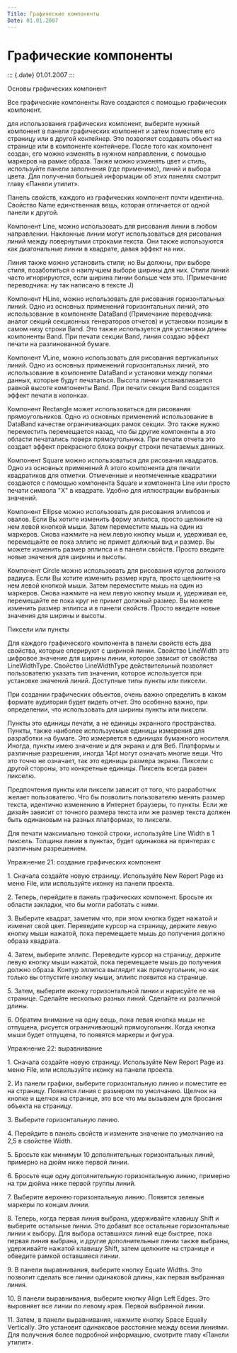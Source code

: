```yaml
---
Title: Графические компоненты
Date: 01.01.2007
---
```



Графические компоненты
======================

::: {.date}
01.01.2007
:::

Основы графических компонент

Все графические компоненты Rave создаются с помощью графических
компонент.

для использования графических компонент, выберите нужный компонент в
панели графических компонент  и затем поместите его страницу или в
другой контейнер. Это позволяет создавать объект на странице или в
компоненте контейнере. После того как компонент создан, его можно
изменять в нужном направлении, с помощью маркеров на рамке образа. Также
можно изменять цвет и стиль, используйте панели заполнения (где
применимо), линий и выбора цвета. Для получения большей информации об
этих панелях смотрит главу «Панели утилит».

Панель свойств, каждого из графических компонент почти идентична.
Свойство Name единственная вещь, которая отличается от одной панели к
другой.

Компонент Line, можно использовать для рисования линии в любом
направлении. Наклонные линии могут использоваться для рисования линий
между повернутыми строками текста. Они также используются как
диагональные линии в квадрате, давая эффект на них.

Линия также можно установить стили; но Вы должны, при выборе стиля,
позаботиться о наилучшем выборе ширины для них. Стили линий часто
игнорируются, если ширина линии больше чем это. (Примечание переводчика:
ну так написано в тексте J)

Компонент HLine, можно использовать для рисования горизонтальных линий.
Одно из основных применений горизонтальных линий, это использование в
компоненте DataBand (Примечание переводчика: аналог секций секционных
генераторов отчетов) и установки позиции в самом низу строки Band. Это
также используется для установки длины компоненты Band. При печати
секции Band, линия создаю эффект печати на разлинованной бумаге.

Компонент VLine, можно использовать для рисования вертикальных линий.
Одно из основных применений горизонтальных линий, это использование в
компоненте DataBand и установки между полями данных, которые будут
печататься.  Высота линии устанавливается равной высоте компоненты Band.
При печати секции Band создается эффект печати в колонках.

Компонент Rectangle может использоваться для рисования прямоугольников.
Одно из основных применений использование в DataBand качестве
ограничивающих рамок секции. Это также нужно переместить перемещается
назад, что бы другие компоненты в это области печатались поверх
прямоугольника. При печати отчета это создает эффект прекрасного блока
вокруг строки печатаемых данных.

Компонент Square можно использоваться для рисования квадратов. Одно из
основных применений A этого компонента для печати квадратиков для
отметки. Отмеченные и неотмеченные квадратики создаются с помощью
компонента Square и компонента Line или просто печати символа \"X\" в
квадрате. Удобно для иллюстрации выбранных значений.

Компонент Ellipse можно использовать для рисования эллипсов и овалов.
Если Вы хотите изменить форму эллипса, просто щелкните на нем левой
кнопкой мыши. Затем переместите мышь на один из маркеров. Снова нажмите
на нем левую кнопку мыши и, удерживая ее, перемещайте ее пока эллипс не
примет должный вид и размер. Вы можете изменить размер эллипса и в
панели свойств. Просто введите новые значения для ширины и высоты.

Компонент Circle можно использовать для рисования кругов должного
радиуса. Если Вы хотите изменить размер круга, просто щелкните на нем
левой кнопкой мыши. Затем переместите мышь на один из маркеров. Снова
нажмите на нем левую кнопку мыши и, удерживая ее, перемещайте ее пока
круг не примет должный размер. Вы можете изменить размер эллипса и в
панели свойств. Просто введите новые значения для ширины и высоты.

Пиксели или пункты

Для каждого графического компонента в панели свойств есть два свойства,
которые оперируют с шириной линии. Свойство LineWidth это цифровое
значение для ширины линии, которое зависит от свойства LineWidthType.
Свойство LineWidthType действительный позволяет пользователю указать тип
значения, которое используется при установке значений линий. Доступные
типы пункты или пиксели.

При создании графических объектов, очень важно определить в каком
формате аудитория будет видеть отчет. Это особенно важно, при
определении, что использовать для ширины пункты или пиксели.

Пункты это единицы печати, а не единицы экранного пространства. Пункты,
также наиболее используемые единицы измерения для разработки на бумаге.
Это измеряется в единицах бумажного носителя. Иногда, пункты имею
значение и для экрана и для Веб. Платформы и различные разрешения,
иногда 14pt могут означать многие вещи. Что это точно не означает, так
это единицы размера экрана. Пиксели с другой стороны, это конкретные
единицы. Пиксель всегда равен пикселю.

Предпочтения пункты или пиксели зависит от того, что разработчик желает
пользователю. Что бы позволить пользователю менять размер текста, 
идентично изменению в Интернет браузеры, то пункты. Если же дизайн
зависит от точного размера текста или же размер текста должен быть
одинаковым на разных платформах, то пиксели.

Для печати максимально тонкой строки, используйте Line Width в 1
пиксель. Толщина линии в пунктах, будет одинакова на принтерах с
различным разрешением.

Упражнение 21: создание графических компонент

1\.        Сначала создайте новую страницу. Используйте New Report Page
из меню File, или используйте иконку на панели проекта.        

2\.        Теперь, перейдите в панель графических компонент. Бросьте их
области закладки, что бы могли работать с ними.        

3\.        Выберите квадрат, заметим что, при этом кнопка будет  нажатой
и изменит свой цвет. Переведите курсор на страницу, держите левую кнопку
мыши нажатой, пока перемещаете мышь до получения должно образа квадрата.
               

4\.        Затем, выберите эллипс. Переведите курсор на страницу, держите
левую кнопку мыши нажатой, пока перемещаете мышь до получения должно
образа. Контур эллипса выглядит как прямоугольник, но как только вы
отпустите кнопку мыши, эллипс появится на странице.                

5\.        Затем, выберите иконку горизонтальной линии и нарисуйте ее на
странице. Сделайте несколько разных линий. Сделайте их различной длины.
               

6\.        Обратим внимание на одну вещь, пока левая кнопка мыши не
отпущена, рисуется ограничивающий прямоугольник. Когда кнопка мыши будет
отпущена, то  появятся маркеры и фигура.        

Упражнение 22: выравнивание

1\.        Сначала создайте новую страницу. Используйте New Report Page
из меню File, или используйте иконку на панели проекта.        

2\.        Из панели графики, выберите горизонтальную линию и поместите
ее на страницу. Появится линия с размером по умолчанию. Щелчок на кнопке
и щелчок на странице, это все что мы вызываем для бросания объекта на
страницу.        

3\.        Выберите горизонтальную линию.                

4\.        Перейдите в панель свойств и измените значение по умолчанию на
2,5 в свойстве Width.        

5\.        Бросьте как минимум 10 дополнительных горизонтальных линий,
примерно на дюйм ниже первой линии.                

6\.        Бросьте еще одну дополнительную горизонтальную линию, примерно
на три дюйма ниже первой группы линий.        

7\.        Выберите верхнею горизонтальную линию. Появятся зеленые
маркеры по концам линии.        

8\.        Теперь, когда первая линия выбрана, удерживайте клавишу Shift
и выберите остальные линии. Это добавит все остальные горизонтальные
линии к выбору. Для выбора оставшихся линий еще быстрее, пока первая
линия выбрана, и другие дополнительные линии также выбраны, удерживайте
нажатой клавишу Shift, затем щелкните на странице и обведите рамкой
оставшиеся линии.                

9\.        В панели выравнивания, выберите кнопку Equate Widths. Это
позволит сделать все линии одинаковой длины, как первая выбранная линия.
               

10\.        В панели выравнивания, выберите кнопку Align Left Edges. Это
выровняет все линии по левому края. Первой выбранной линии.            
   

11\.        Затем, в панели выравнивания, нажмите кнопку Space Equally
Vertically. Это установит одинаковое расстояние между всеми линиями. Для
получения более подробной информацию, смотрите главу «Панели утилит».  
             
